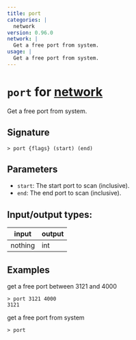 ```yaml
---
title: port
categories: |
  network
version: 0.96.0
network: |
  Get a free port from system.
usage: |
  Get a free port from system.
---
```

<!-- This file is automatically generated. Please edit the command in https://github.com/nushell/nushell instead. -->

# `port` for [network](/commands/categories/network.md)

<div class='command-title'>Get a free port from system.</div>

## Signature

```> port {flags} (start) (end)```

## Parameters

 -  `start`: The start port to scan (inclusive).
 -  `end`: The end port to scan (inclusive).


## Input/output types:

| input   | output |
| ------- | ------ |
| nothing | int    |

## Examples

get a free port between 3121 and 4000
```nu
> port 3121 4000
3121
```

get a free port from system
```nu
> port

```
